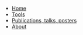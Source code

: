 - [Home](./)
- [Tools](./tools.html)
- [Publications, talks, posters](./publications.html)
- [About](./about.html)